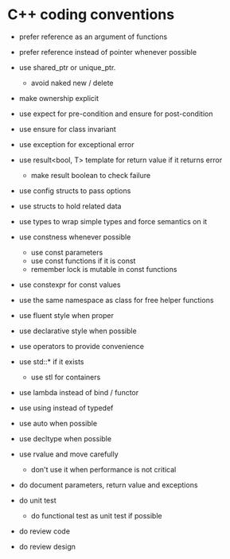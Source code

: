 # C++ coding conventions 

 - prefer reference as an argument of functions
 - prefer reference instead of pointer whenever possible
 - use shared_ptr or unique_ptr. 
   - avoid naked new / delete 
 - make ownership explicit

 - use expect for pre-condition and ensure for post-condition 
 - use ensure for class invariant
 - use exception for exceptional error 
 - use result<bool, T> template for return value if it returns error
   - make result boolean to check failure 

 - use config structs to pass options
 - use structs to hold related data 
 - use types to wrap simple types and force semantics on it

 - use constness whenever possible 
   - use const parameters 
   - use const functions if it is const
   - remember lock is mutable in const functions
 - use constexpr for const values
 - use the same namespace as class for free helper functions

 - use fluent style when proper
 - use declarative style when possible
 - use operators to provide convenience
 - use std::* if it exists 
   - use stl for containers 
 - use lambda instead of bind / functor
 - use using instead of typedef
 - use auto when possible 
 - use decltype when possible
 - use rvalue and move carefully
   - don't use it when performance is not critical 
 
 - do document parameters, return value and exceptions 
 - do unit test 
   - do functional test as unit test if possible
 - do review code 
 - do review design 


